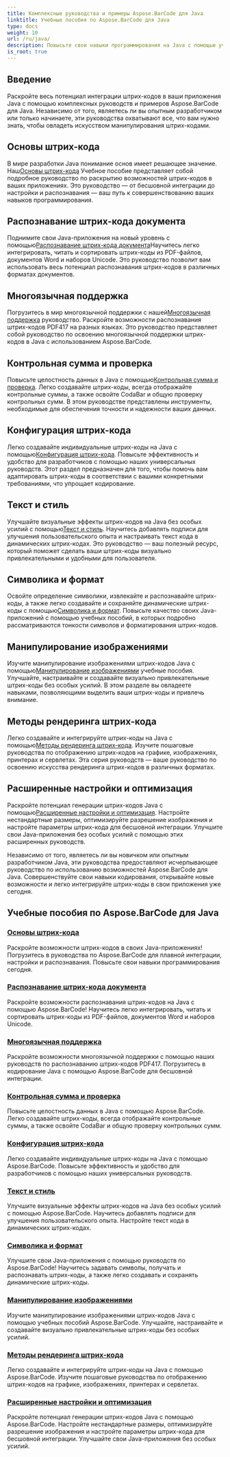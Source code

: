 ```yaml
---
title: Комплексные руководства и примеры Aspose.BarCode для Java
linktitle: Учебные пособия по Aspose.BarCode для Java
type: docs
weight: 10
url: /ru/java/
description: Повысьте свои навыки программирования на Java с помощью учебных пособий по Aspose.BarCode. Откройте для себя бесшовную интеграцию, настройку и признание. Погрузитесь в возможности штрих-кодов уже сегодня.
is_root: true
---
```

## Введение

Раскройте весь потенциал интеграции штрих-кодов в ваши приложения Java с помощью комплексных руководств и примеров Aspose.BarCode для Java. Независимо от того, являетесь ли вы опытным разработчиком или только начинаете, эти руководства охватывают все, что вам нужно знать, чтобы овладеть искусством манипулирования штрих-кодами.

## Основы штрих-кода

 В мире разработки Java понимание основ имеет решающее значение. Наш[Основы штрих-кода](./barcode-basics/) Учебное пособие представляет собой подробное руководство по раскрытию возможностей штрих-кодов в ваших приложениях. Это руководство — от бесшовной интеграции до настройки и распознавания — ваш путь к совершенствованию ваших навыков программирования.

## Распознавание штрих-кода документа

 Поднимите свои Java-приложения на новый уровень с помощью[Распознавание штрих-кода документа](./document-barcode-recognition/)Научитесь легко интегрировать, читать и сортировать штрих-коды из PDF-файлов, документов Word и наборов Unicode. Это руководство позволит вам использовать весь потенциал распознавания штрих-кодов в различных форматах документов.

## Многоязычная поддержка

 Погрузитесь в мир многоязычной поддержки с нашей[Многоязычная поддержка](./multilingual-support/) руководство. Раскройте возможности распознавания штрих-кодов PDF417 на разных языках. Это руководство представляет собой руководство по освоению многоязычной поддержки штрих-кодов в Java с использованием Aspose.BarCode.

## Контрольная сумма и проверка

 Повысьте целостность данных в Java с помощью[Контрольная сумма и проверка](./checksum-and-validation/). Легко создавайте штрих-коды, всегда отображайте контрольные суммы, а также освойте CodaBar и общую проверку контрольных сумм. В этом руководстве представлены инструменты, необходимые для обеспечения точности и надежности ваших данных.

## Конфигурация штрих-кода

 Легко создавайте индивидуальные штрих-коды на Java с помощью[Конфигурация штрих-кода](./barcode-configuration/). Повысьте эффективность и удобство для разработчиков с помощью наших универсальных руководств. Этот раздел предназначен для того, чтобы помочь вам адаптировать штрих-коды в соответствии с вашими конкретными требованиями, что упрощает кодирование.

## Текст и стиль

Улучшайте визуальные эффекты штрих-кодов на Java без особых усилий с помощью[Текст и стиль](./text-and-styling/). Научитесь добавлять подписи для улучшения пользовательского опыта и настраивать текст кода в динамических штрих-кодах. Это руководство — ваш полезный ресурс, который поможет сделать ваши штрих-коды визуально привлекательными и удобными для пользователя.

## Символика и формат

 Освойте определение символики, извлекайте и распознавайте штрих-коды, а также легко создавайте и сохраняйте динамические штрих-коды с помощью[Символика и формат](./symbology-and-format/). Повысьте качество своих Java-приложений с помощью учебных пособий, в которых подробно рассматриваются тонкости символов и форматирования штрих-кодов.

## Манипулирование изображениями

 Изучите манипулирование изображениями штрих-кодов Java с помощью[Манипулирование изображениями](./image-manipulation/) учебные пособия. Улучшайте, настраивайте и создавайте визуально привлекательные штрих-коды без особых усилий. В этом разделе вы овладеете навыками, позволяющими выделить ваши штрих-коды и привлечь внимание.

## Методы рендеринга штрих-кода

 Легко создавайте и интегрируйте штрих-коды на Java с помощью[Методы рендеринга штрих-кода](./barcode-rendering-techniques/). Изучите пошаговые руководства по отображению штрих-кодов на графике, изображениях, принтерах и сервлетах. Эта серия руководств — ваше руководство по освоению искусства рендеринга штрих-кодов в различных форматах.

## Расширенные настройки и оптимизация

Раскройте потенциал генерации штрих-кодов Java с помощью[Расширенные настройки и оптимизация](./advanced-settings-and-optimization/). Настройте нестандартные размеры, оптимизируйте разрешение изображения и настройте параметры штрих-кода для бесшовной интеграции. Улучшите свои Java-приложения без особых усилий с помощью этих расширенных руководств.

Независимо от того, являетесь ли вы новичком или опытным разработчиком Java, эти руководства предоставляют исчерпывающее руководство по использованию возможностей Aspose.BarCode для Java. Совершенствуйте свои навыки кодирования, открывайте новые возможности и легко интегрируйте штрих-коды в свои приложения уже сегодня.

##  Учебные пособия по Aspose.BarCode для Java
### [Основы штрих-кода](./barcode-basics/)
Раскройте возможности штрих-кодов в своих Java-приложениях! Погрузитесь в руководства по Aspose.BarCode для плавной интеграции, настройки и распознавания. Повысьте свои навыки программирования сегодня.
### [Распознавание штрих-кода документа](./document-barcode-recognition/)
Раскройте возможности распознавания штрих-кодов на Java с помощью Aspose.BarCode! Научитесь легко интегрировать, читать и сортировать штрих-коды из PDF-файлов, документов Word и наборов Unicode.
### [Многоязычная поддержка](./multilingual-support/)
Раскройте возможности многоязычной поддержки с помощью наших руководств по распознаванию штрих-кодов PDF417. Погрузитесь в кодирование Java с помощью Aspose.BarCode для бесшовной интеграции.
### [Контрольная сумма и проверка](./checksum-and-validation/)
Повысьте целостность данных в Java с помощью Aspose.BarCode. Легко создавайте штрих-коды, всегда отображайте контрольные суммы, а также освойте CodaBar и общую проверку контрольных сумм. 
### [Конфигурация штрих-кода](./barcode-configuration/)
Легко создавайте индивидуальные штрих-коды на Java с помощью Aspose.BarCode. Повысьте эффективность и удобство для разработчиков с помощью наших универсальных руководств.
### [Текст и стиль](./text-and-styling/)
Улучшите визуальные эффекты штрих-кодов на Java без особых усилий с помощью Aspose.BarCode. Научитесь добавлять подписи для улучшения пользовательского опыта. Настройте текст кода в динамических штрих-кодах.
### [Символика и формат](./symbology-and-format/)
Улучшите свои Java-приложения с помощью руководств по Aspose.BarCode! Научитесь задавать символы, получать и распознавать штрих-коды, а также легко создавать и сохранять динамические штрих-коды.
### [Манипулирование изображениями](./image-manipulation/)
Изучите манипулирование изображениями штрих-кодов Java с помощью учебных пособий Aspose.BarCode. Улучшайте, настраивайте и создавайте визуально привлекательные штрих-коды без особых усилий.
### [Методы рендеринга штрих-кода](./barcode-rendering-techniques/)
Легко создавайте и интегрируйте штрих-коды на Java с помощью Aspose.BarCode. Изучите пошаговые руководства по отображению штрих-кодов на графике, изображениях, принтерах и сервлетах.
### [Расширенные настройки и оптимизация](./advanced-settings-and-optimization/)
Раскройте потенциал генерации штрих-кодов Java с помощью Aspose.BarCode. Настройте нестандартные размеры, оптимизируйте разрешение изображения и настройте параметры штрих-кода для бесшовной интеграции. Улучшайте свои Java-приложения без особых усилий.